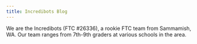 ```yaml
---
title: Incredibots Blog
---
```


We are the Incredibots (FTC #26336), a rookie FTC team from Sammamish, WA. Our team ranges from 7th-9th graders at various schools in the area.
